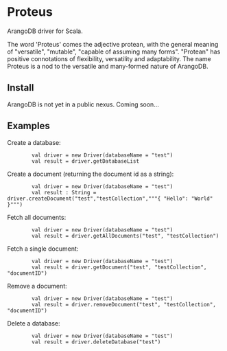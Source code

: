 # Proteus

ArangoDB driver for Scala.

The word 'Proteus' comes the adjective protean, with the general meaning of "versatile", "mutable", "capable of assuming many forms". "Protean" has positive connotations of flexibility, versatility and adaptability. 
The name Proteus is a nod to the versatile and many-formed nature of ArangoDB.

## Install

ArangoDB is not yet in a public nexus. Coming soon...


## Examples

Create a database:

            val driver = new Driver(databaseName = "test")
            val result = driver.getDatabaseList
            
Create a document (returning the document id as a string):
            
            val driver = new Driver(databaseName = "test")
            val result : String = driver.createDocument("test","testCollection","""{ "Hello": "World" }""")
            
Fetch all documents:

            val driver = new Driver(databaseName = "test")
            val result = driver.getAllDocuments("test", "testCollection")
            
Fetch a single document:

            val driver = new Driver(databaseName = "test")
            val result = driver.getDocument("test", "testCollection", "documentID")
            
Remove a document:

            val driver = new Driver(databaseName = "test")
            val result = driver.removeDocument("test", "testCollection", "documentID")
            
Delete a database:

            val driver = new Driver(databaseName = "test")
            val result = driver.deleteDatabase("test")